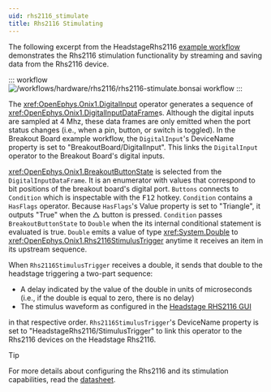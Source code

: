 ```yaml
---
uid: rhs2116_stimulate
title: Rhs2116 Stimulating
---
```


The following excerpt from the HeadstageRhs2116 [example workflow](xref:rhs2116) demonstrates the Rhs2116
stimulation functionality by streaming and saving data from the Rhs2116 device.

::: workflow
![/workflows/hardware/rhs2116/rhs2116-stimulate.bonsai workflow](../../../workflows/hardware/rhs2116/rhs2116-stimulate.bonsai)
:::

The <xref:OpenEphys.Onix1.DigitalInput> operator generates a sequence of
<xref:OpenEphys.Onix1.DigitalInputDataFrame>s. Although the digital inputs are sampled at 4 Mhz,
these data frames are only emitted when the port status changes (i.e., when a pin, button, or switch
is toggled). In the Breakout Board example workflow, the `DigitalInput`'s DeviceName property is
set to "BreakoutBoard/DigitalInput". This links the `DigitalInput` operator to the Breakout Board's
digital inputs. 

<xref:OpenEphys.Onix1.BreakoutButtonState> is selected from the `DigitalInputDataFrame`. It is an
enumerator with values that correspond to bit positions of the breakout board's digital port.
`Buttons` connects to `Condition` which is inspectable with the <kbd>F12</kbd> hotkey. `Condition`
contains a `HasFlags` operator. Because `HasFlags`'s Value property is set to "Triangle", it outputs
"True" when the △ button is pressed. `Condition` passes `BreakoutButtonState` to `Double`
when the its internal conditional statement is evaluated is true. `Double` emits a value of type
<xref:System.Double> to <xref:OpenEphys.Onix1.Rhs2116StimulusTrigger> anytime it receives an item in
its upstream sequence. 

When `Rhs2116StimulusTrigger` receives a double, it sends that double to the headstage triggering a
two-part sequence:
- A delay indicated by the value of the double in units of microseconds (i.e., if the double is
  equal to zero, there is no delay)
- The stimulus waveform as configured in the [Headstage RHS2116 GUI](xref:rhs2116_gui)

in that respective order. `Rhs2116StimulusTrigger`'s DeviceName property is set to
"HeadstageRhs2116/StimulusTrigger" to link this operator to the Rhs2116 devices on the Headstage
Rhs2116.

> [!TIP] 
> For more details about configuring the Rhs2116 and its stimulation capabilities, read the
> [datasheet](https://intantech.com/files/Intan_RHS2116_datasheet.pdf). 